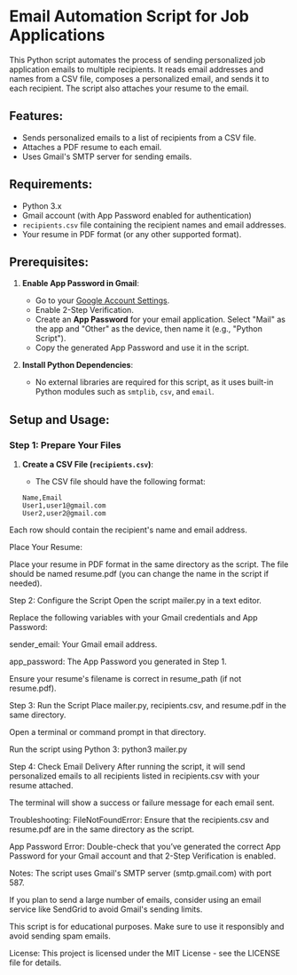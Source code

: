 # Email Automation Script for Job Applications

This Python script automates the process of sending personalized job application emails to multiple recipients. It reads email addresses and names from a CSV file, composes a personalized email, and sends it to each recipient. The script also attaches your resume to the email.

## Features:
- Sends personalized emails to a list of recipients from a CSV file.
- Attaches a PDF resume to each email.
- Uses Gmail's SMTP server for sending emails.

## Requirements:
- Python 3.x
- Gmail account (with App Password enabled for authentication)
- `recipients.csv` file containing the recipient names and email addresses.
- Your resume in PDF format (or any other supported format).

## Prerequisites:
1. **Enable App Password in Gmail**:
   - Go to your [Google Account Settings](https://myaccount.google.com/).
   - Enable 2-Step Verification.
   - Create an **App Password** for your email application. Select "Mail" as the app and "Other" as the device, then name it (e.g., "Python Script").
   - Copy the generated App Password and use it in the script.

2. **Install Python Dependencies**:
   - No external libraries are required for this script, as it uses built-in Python modules such as `smtplib`, `csv`, and `email`.
   
## Setup and Usage:

### Step 1: Prepare Your Files
1. **Create a CSV File (`recipients.csv`)**:
   - The CSV file should have the following format:
   
   ```csv
   Name,Email
   User1,user1@gmail.com
   User2,user2@gmail.com

Each row should contain the recipient's name and email address.

Place Your Resume:

Place your resume in PDF format in the same directory as the script. The file should be named resume.pdf (you can change the name in the script if needed).

Step 2: Configure the Script
Open the script mailer.py in a text editor.

Replace the following variables with your Gmail credentials and App Password:

sender_email: Your Gmail email address.

app_password: The App Password you generated in Step 1.

Ensure your resume's filename is correct in resume_path (if not resume.pdf).

Step 3: Run the Script
Place mailer.py, recipients.csv, and resume.pdf in the same directory.

Open a terminal or command prompt in that directory.

Run the script using Python 3:
python3 mailer.py

Step 4: Check Email Delivery
After running the script, it will send personalized emails to all recipients listed in recipients.csv with your resume attached.

The terminal will show a success or failure message for each email sent.

Troubleshooting:
FileNotFoundError: Ensure that the recipients.csv and resume.pdf are in the same directory as the script.

App Password Error: Double-check that you’ve generated the correct App Password for your Gmail account and that 2-Step Verification is enabled.

Notes:
The script uses Gmail's SMTP server (smtp.gmail.com) with port 587.

If you plan to send a large number of emails, consider using an email service like SendGrid to avoid Gmail's sending limits.

This script is for educational purposes. Make sure to use it responsibly and avoid sending spam emails.

License:
This project is licensed under the MIT License - see the LICENSE file for details.
